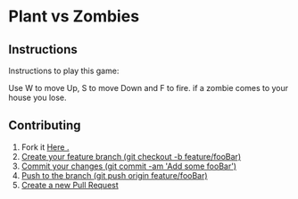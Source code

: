 <h1><b>Plant vs Zombies</b> </h1>


<h2>Instructions</h2>

Instructions to play this game:

Use W to move Up, S to move Down and F to fire. if a zombie comes to your house you lose.


<h2>Contributing</h2>
<ol>
 <li>Fork it <a href="https://github.com/EduardosMuller/Ironhack-Projeto-01.git"> Here .</li>
 <li>Create your feature branch (git checkout -b feature/fooBar)</li>
 <li>Commit your changes (git commit -am 'Add some fooBar')</li>
 <li>Push to the branch (git push origin feature/fooBar)</li>
 <li>Create a new Pull Request</li>
 </ol>
 
 



